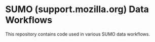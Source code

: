 # SUMO (support.mozilla.org) Data Workflows

This repository contains code used in various SUMO data workflows.
